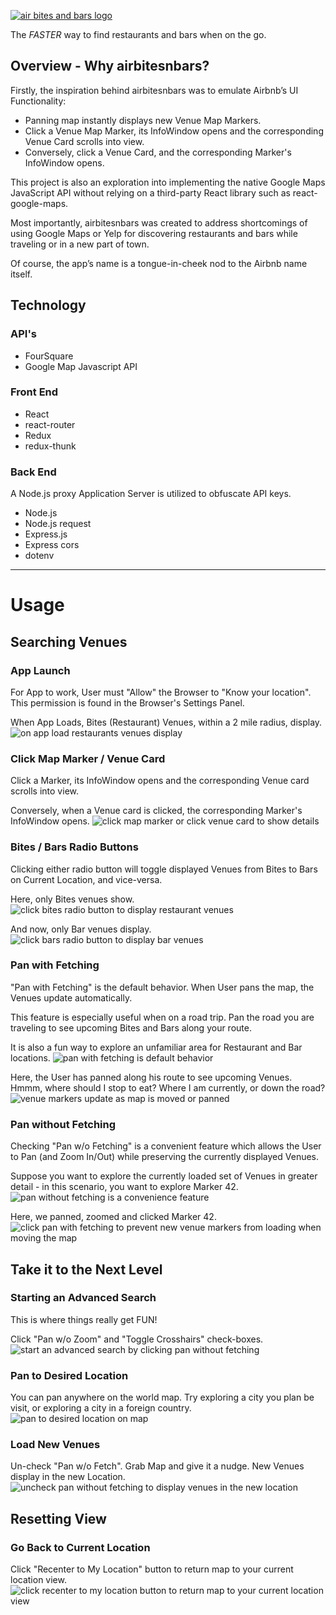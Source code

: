 [![air bites and bars logo](https://github.com/pmkgithub/air_bites_bars_client/blob/master/src/images/abnb_logo_w_text_red_300.png)](https://airbitesnbars.herokuapp.com/)

The _FASTER_ way to find restaurants and bars when on the go.

## Overview - Why airbitesnbars?
Firstly, the inspiration behind airbitesnbars was to emulate Airbnb’s UI Functionality:
* Panning map instantly displays new Venue Map Markers.
* Click a Venue Map Marker, its InfoWindow opens and the corresponding Venue Card scrolls into view.
* Conversely, click a Venue Card, and the corresponding Marker's InfoWindow opens.

This project is also an exploration into implementing the native Google Maps JavaScript API without relying on a third-party React library such as react-google-maps.

Most importantly, airbitesnbars was created to address shortcomings of using Google Maps or Yelp for discovering restaurants and bars while traveling or in a new part of town.

Of course, the app’s name is a tongue-in-cheek nod to the Airbnb name itself.

## Technology
### API's
* FourSquare
* Google Map Javascript API

### Front End
* React
* react-router
* Redux
* redux-thunk

### Back End
A Node.js proxy Application Server is utilized to obfuscate API keys.
* Node.js
* Node.js request
* Express.js
* Express cors
* dotenv
***
# Usage

## Searching Venues
### App Launch
For App to work, User must "Allow" the Browser to "Know your location".  This permission is found in the Browser's Settings Panel.

When App Loads, Bites (Restaurant) Venues, within a 2 mile radius, display.
![on app load restaurants venues display](https://github.com/pmkgithub/air_bites_bars_client/blob/master/src/images/about/map_ui_01.png)

### Click Map Marker / Venue Card
Click a Marker, its InfoWindow opens and the corresponding Venue card scrolls into view.

Conversely, when a Venue card is clicked, the corresponding Marker's InfoWindow opens.
![click map marker or click venue card to show details](https://github.com/pmkgithub/air_bites_bars_client/blob/master/src/images/about/map_ui_02.png)
### Bites / Bars Radio Buttons
Clicking either radio button will toggle displayed Venues from Bites to Bars on Current Location, and vice-versa.

Here, only Bites venues show.
![click bites radio button to display restaurant venues](https://github.com/pmkgithub/air_bites_bars_client/blob/master/src/images/about/map_ui_03_01.png)


And now, only Bar venues display.
![click bars radio button to display bar venues](https://github.com/pmkgithub/air_bites_bars_client/blob/master/src/images/about/map_ui_03_02.png)

### Pan with Fetching
"Pan with Fetching" is the default behavior. When User pans the map, the Venues update automatically.

This feature is especially useful when on a road trip.  Pan the road you are traveling to see upcoming Bites and Bars along your route.

It is also a fun way to explore an unfamiliar area for Restaurant and Bar locations.
![pan with fetching is default behavior](https://github.com/pmkgithub/air_bites_bars_client/blob/master/src/images/about/map_ui_04_01.png)

Here, the User has panned along his route to see upcoming Venues.  Hmmm, where should I stop to eat? Where I am currently, or down the road?
![venue markers update as map is moved or panned](https://github.com/pmkgithub/air_bites_bars_client/blob/master/src/images/about/map_ui_04_02.png)


### Pan without Fetching
Checking "Pan w/o Fetching" is a convenient feature which allows the User to Pan (and Zoom In/Out) while preserving the currently displayed Venues.

Suppose you want to explore the currently loaded set of Venues in greater detail - in this scenario, you want to explore Marker 42.
![pan without fetching is a convenience feature](https://github.com/pmkgithub/air_bites_bars_client/blob/master/src/images/about/map_ui_05_01.png)

Here, we panned, zoomed and clicked Marker 42.
![click pan with fetching to prevent new venue markers from loading when moving the map](https://github.com/pmkgithub/air_bites_bars_client/blob/master/src/images/about/map_ui_05_02.png)

## Take it to the Next Level
### Starting an Advanced Search
This is where things really get FUN!

Click "Pan w/o Zoom" and "Toggle Crosshairs" check-boxes.
![start an advanced search by clicking pan without fetching](https://github.com/pmkgithub/air_bites_bars_client/blob/master/src/images/about/map_ui_06.png)

### Pan to Desired Location
You can pan anywhere on the world map. Try exploring a city you plan be visit, or exploring a city in a foreign country.
![pan to desired location on map](https://github.com/pmkgithub/air_bites_bars_client/blob/master/src/images/about/map_ui_07.png)

### Load New Venues
Un-check "Pan w/o Fetch". Grab Map and give it a nudge.  New Venues display in the new Location.
![uncheck pan without fetching to display venues in the new location](https://github.com/pmkgithub/air_bites_bars_client/blob/master/src/images/about/map_ui_08.png)

## Resetting View

### Go Back to Current Location
Click "Recenter to My Location" button to return map to your current location view.
![click recenter to my location button to return map to your current location view](https://github.com/pmkgithub/air_bites_bars_client/blob/master/src/images/about/map_ui_09.png)
